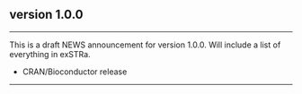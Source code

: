 ## version 1.0.0

---

This is a draft NEWS announcement for version 1.0.0. 
Will include a list of everything in exSTRa.

- CRAN/Bioconductor release

---
